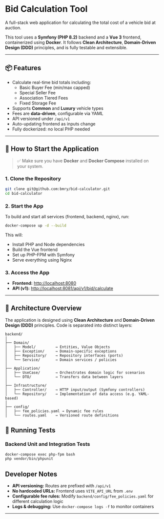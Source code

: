 # Bid Calculation Tool

A full-stack web application for calculating the total cost of a vehicle bid at auction.

This tool uses a **Symfony (PHP 8.2)** backend and a **Vue 3** frontend, containerized using **Docker**. It follows **Clean Architecture**, **Domain-Driven Design (DDD)** principles, and is fully testable and extensible.

---

## 📦 Features

- Calculate real-time bid totals including:
    - Basic Buyer Fee (min/max capped)
    - Special Seller Fee
    - Association Tiered Fees
    - Fixed Storage Fee
- Supports **Common** and **Luxury** vehicle types
- Fees are **data-driven**, configurable via YAML
- API versioned under `/api/v1`
- Auto-updating frontend as inputs change
- Fully dockerized: no local PHP needed

---

## 🚀 How to Start the Application

> ✅ Make sure you have **Docker** and **Docker Compose** installed on your system.

### 1. Clone the Repository

```bash
git clone git@github.com:bmry/bid-calculator.git
cd bid-calculator
```

### 2. Start the App

To build and start all services (frontend, backend, nginx), run:

```bash
docker-compose up -d --build
```

This will:
- Install PHP and Node dependencies
- Build the Vue frontend
- Set up PHP-FPM with Symfony
- Serve everything using Nginx

### 3. Access the App

- **Frontend:** [http://localhost:8080](http://localhost:8080)
- **API (v1):** [http://localhost:8081/api/v1/bid/calculate](http://localhost:8081/api/v1/bid/calculate)

---

## 🧠 Architecture Overview

The application is designed using **Clean Architecture** and **Domain-Driven Design (DDD)** principles. Code is separated into distinct layers:

```
backend/
│
├── Domain/
│   ├── Model/         → Entities, Value Objects
│   ├── Exception/     → Domain-specific exceptions
│   ├── Repository/    → Repository interfaces (ports)
│   └── Service/       → Domain services / policies
│
├── Application/
│   ├── UseCase/       → Orchestrates domain logic for scenarios
│   └── DTO/           → Transfers data between layers
│
├── Infrastructure/
│   ├── Controller/    → HTTP input/output (Symfony controllers)
│   └── Repository/    → Implementation of data access (e.g. YAML-based)
│
├── config/
│   ├── fee_policies.yaml → Dynamic fee rules
│   └── routes.yaml    → Versioned route definitions
```

## 🧪 Running Tests

### Backend Unit and Integration Tests

```bash
docker-compose exec php-fpm bash
php vendor/bin/phpunit
```

## Developer Notes

- **API versioning:** Routes are prefixed with `/api/v1`
- **No hardcoded URLs:** Frontend uses `VITE_API_URL` from `.env`
- **Configurable fee rules:** Modify `backend/config/fee_policies.yaml` for different calculation logic
- **Logs & debugging:** Use `docker-compose logs -f` to monitor containers

---
